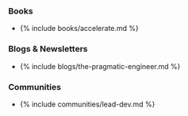 <!-- Reading -->

### Books

- {% include books/accelerate.md %}

### Blogs & Newsletters

- {% include blogs/the-pragmatic-engineer.md %}

<!-- Listening -->

<!-- Watching -->

<!-- Discussing -->

### Communities

- {% include communities/lead-dev.md %}

<!-- Doing -->
